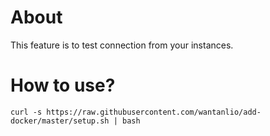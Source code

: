 # About

This feature is to test connection from your instances.

# How to use?

`curl -s https://raw.githubusercontent.com/wantanlio/add-docker/master/setup.sh | bash`
